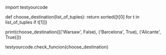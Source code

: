 import testyourcode

def choose_destination(list_of_tuples):
  return sorted([t[0] for t in list_of_tuples if t[1]])
  
  
print(choose_destination([('Warsaw', False), ('Barcelona', True), ('Alicante', True)]))

testyourcode.check_funcion(choose_destination)